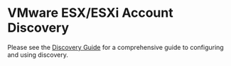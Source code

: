 [title]: # "VMware ESX/ESXi Account Discovery"
[tags]: # "Discovery"
[priority]: # "60"

# VMware ESX/ESXi Account Discovery

Please see the [Discovery Guide](https://updates.thycotic.net/link.ashx?SecretServerDiscoveryGuide) for a comprehensive guide to configuring and using discovery.
